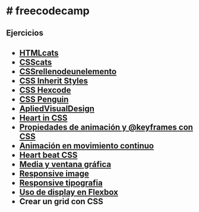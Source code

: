 <h1># freecodecamp</h1>
<h2>Ejercicios<h2>
<ul>
  <li><a href=HTMLcats > HTMLcats</a></li>
  <li> <a href=CSScats> CSScats </a> </li>
  <li> <a href=CSSrellenodeunelemento > CSSrellenodeunelemento </a> </li>
  <li> <a href=CSSInheritStyles >CSS Inherit Styles </a> </li>
  <li> <a href=CSSHexcode >CSS Hexcode </a> </li>
  <li> <a href=CSSPenguin> CSS Penguin </a> </li>
  <li> <a href=ApliedVisualDesign > ApliedVisualDesign</a> </li>
  <li> <a href=CSSHeart > Heart in CSS </a> </li>
  <li> <a href=CSSanimation > Propiedades de animación y @keyframes con CSS  </a> </li>
  <li> <a href=CSSmove > Animación en movimiento continuo </a> </li>
  <li> <a href=CSSHeartbeat> Heart beat CSS</a> </li>
  <li> <a href=media> Media y ventana gráfica</a> </li>
  <li> <a href=responsiveImg> Responsive image</a> </li>
  <li> <a href=responsiveTypo> Responsive tipografia</a> </li>
  <li> <a href=flexboxDisplay> Uso de display en Flexbox</a> </li>
  <li> <a href=CSSGrid></a> Crear un grid con CSS </li>
 </ul>
 
